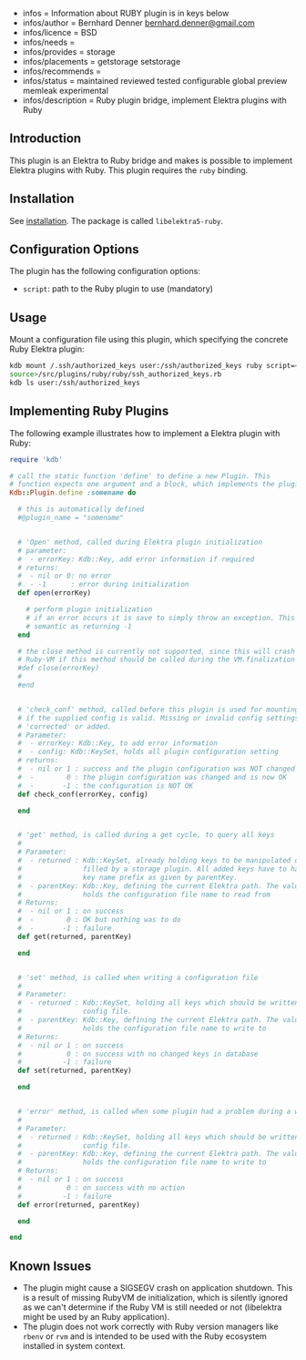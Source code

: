 - infos = Information about RUBY plugin is in keys below
- infos/author = Bernhard Denner <bernhard.denner@gmail.com>
- infos/licence = BSD
- infos/needs =
- infos/provides = storage
- infos/placements = getstorage setstorage
- infos/recommends =
- infos/status = maintained reviewed tested configurable global preview memleak experimental
- infos/description = Ruby plugin bridge, implement Elektra plugins with Ruby

## Introduction

This plugin is an Elektra to Ruby bridge and makes is possible to implement Elektra plugins with Ruby.
This plugin requires the `ruby` binding.

## Installation

See [installation](/doc/INSTALL.md).
The package is called `libelektra5-ruby`.

## Configuration Options

The plugin has the following configuration options:

- `script`: path to the Ruby plugin to use (mandatory)

## Usage

Mount a configuration file using this plugin, which specifying the concrete Ruby Elektra plugin:

```sh
kdb mount /.ssh/authorized_keys user:/ssh/authorized_keys ruby script=<path to elektra
source>/src/plugins/ruby/ruby/ssh_authorized_keys.rb
kdb ls user:/ssh/authorized_keys
```

## Implementing Ruby Plugins

The following example illustrates how to implement a Elektra plugin with Ruby:

```ruby
require 'kdb'

# call the static function 'define' to define a new Plugin. This
# function expects one argument and a block, which implements the plugin
Kdb::Plugin.define :somename do

  # this is automatically defined
  #@plugin_name = "somename"


  # 'Open' method, called during Elektra plugin initialization
  # parameter:
  #  - errorKey: Kdb::Key, add error information if required
  # returns:
  #  - nil or 0: no error
  #  - -1      : error during initialization
  def open(errorKey)

    # perform plugin initialization
    # if an error occurs it is save to simply throw an exception. This has the same
    # semantic as returning -1
  end

  # the close method is currently not supported, since this will crash the
  # Ruby-VM if this method should be called during the VM.finalization !!!
  #def close(errorKey)
  #
  #end


  # 'check_conf' method, called before this plugin is used for mounting to check
  # if the supplied config is valid. Missing or invalid config settings can be
  # 'corrected' or added.
  # Parameter:
  #  - errorKey: Kdb::Key, to add error information
  #  - config: Kdb::KeySet, holds all plugin configuration setting
  # returns:
  #  - nil or 1 : success and the plugin configuration was NOT changed
  #  -        0 : the plugin configuration was changed and is now OK
  #  -       -1 : the configuration is NOT OK
  def check_conf(errorKey, config)

  end


  # 'get' method, is called during a get cycle, to query all keys
  #
  # Parameter:
  #  - returned : Kdb::KeySet, already holding keys to be manipulated or to be
  #               filled by a storage plugin. All added keys have to have the same
  #               key name prefix as given by parentKey.
  #  - parentKey: Kdb::Key, defining the current Elektra path. The value of this key
  #               holds the configuration file name to read from
  # Returns:
  #  - nil or 1 : on success
  #  -        0 : OK but nothing was to do
  #  -       -1 : failure
  def get(returned, parentKey)

  end


  # 'set' method, is called when writing a configuration file
  #
  # Parameter:
  #  - returned : Kdb::KeySet, holding all keys which should be written to the
  #               config file.
  #  - parentKey: Kdb::Key, defining the current Elektra path. The value of this key
  #               holds the configuration file name to write to
  # Returns:
  #  - nil or 1 : on success
  #           0 : on success with no changed keys in database
  #          -1 : failure
  def set(returned, parentKey)

  end


  # 'error' method, is called when some plugin had a problem during a write cycle
  #
  # Parameter:
  #  - returned : Kdb::KeySet, holding all keys which should be written to the
  #               config file.
  #  - parentKey: Kdb::Key, defining the current Elektra path. The value of this key
  #               holds the configuration file name to write to
  # Returns:
  #  - nil or 1 : on success
  #           0 : on success with no action
  #          -1 : failure
  def error(returned, parentKey)

  end

end
```

## Known Issues

- The plugin might cause a SIGSEGV crash on application shutdown. This is a result of missing
  RubyVM de initialization, which is silently ignored as we can't determine if the Ruby VM
  is still needed or not (libelektra might be used by an Ruby application).
- The plugin does not work correctly with Ruby version managers like `rbenv` or `rvm` and is
  intended to be used with the Ruby ecosystem installed in system context.
